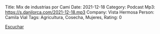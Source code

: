 Title: Mix de industrias por Cami
Date: 2021-12-18
Category: Podcast
Mp3: https://s.danilorca.com/2021-12-18.mp3
Company: Vista Hermosa
Person: Camila Vial
Tags: Agricultura, Cosecha, Mujeres,
Rating: 0

<a href="https://s.danilorca.com/2021-12-18.mp3" type="audio/mpeg">
Escuchar
</a>
